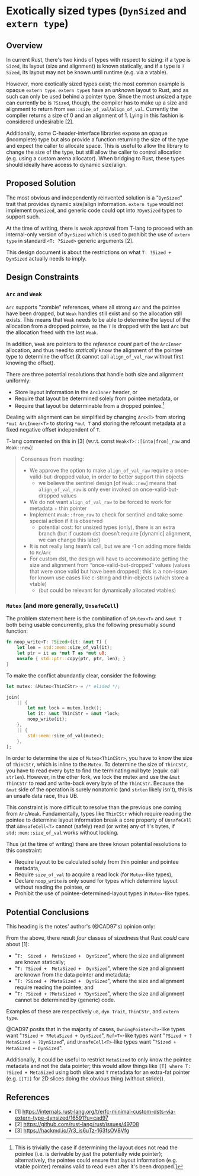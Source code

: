 # Exotically sized types (`DynSized` and `extern type`)

## Overview

In current Rust, there's two kinds of types with respect to sizing:
if a type is `Sized`, its layout (size and alignment) is known statically,
and if a type is `?Sized`, its layout may not be known until runtime (e.g. via a vtable).

However, more exotically sized types exist; the most common example is opaque `extern type`.
`extern type`s have an *unknown* layout to Rust, and as such can only be used behind a pointer type.
Since the most unsized a type can currently be is `?Sized`, though,
the compiler has to make up a size and alignment to return from `mem::size_of_val`/`align_of_val`.
Currently the compiler returns a size of 0 and an alignment of 1.
Lying in this fashion is considered undesirable \[2].

Additionally, some C-header-interface libraries expose an opaque (incomplete) type
but also provide a function returning the size of the type and expect the caller to allocate space.
This is useful to allow the library to change the size of the type,
but still allow the caller to control allocation (e.g. using a custom arena allocator).
When bridging to Rust, these types should ideally have access to dynamic size/align.

## Proposed Solution

The most obvious and independently reinvented solution is a "`DynSized`" trait that provides dynamic size/align information.
`extern type` would not implement `DynSized`, and generic code could opt into `?DynSized` types to support such.

At the time of writing, there is weak approval from T-lang to proceed with an internal-only version of `DynSized`
which is used to prohibit the use of `extern type` in standard `<T: ?Sized>` generic arguments \[2].

This design document is about the restrictions on what `T: ?Sized + DynSized` actually needs to imply.

## Design Constraints

### `Arc` and `Weak`

`Arc` supports "zombie" references, where all strong `Arc` and the pointee have been dropped,
but `Weak` handles still exist and so the allocation still exists.
This means that `Weak` needs to be able to determine the layout of the allocation from a dropped pointee,
as the `T` is dropped with the last `Arc` but the allocation freed with the last `Weak`.

In addition, `Weak` are pointers to the *reference count* part of the `ArcInner` allocation,
and thus need to *statically* know the alignment of the pointee type to determine the offset
(it cannot call `align_of_val_raw` without first knowing the offset).

There are three potential resolutions that handle both size and alignment uniformly:

- Store layout information in the `ArcInner` header, or
- Require that layout be determined solely from pointee metadata, or
- Require that layout be determinable from a dropped pointee.[^why]

[^why]: This is trivially the case if determining the layout does not read the pointee (i.e. is derivable by just the potentially wide pointer);
    alternatively, the pointee could ensure that layout information (e.g. vtable pointer) remains valid to read even after it's been dropped.]

Dealing with alignment can be simplified by changing `Arc<T>` from storing `*mut ArcInner<T>` to
storing `*mut T` and storing the refcount metadata at a fixed negative offset independent of `T`.

T-lang commented on this in \[3] (w.r.t. const `Weak<T>::[into|from]_raw` and `Weak::new`):

> Consensus from meeting:
> - We approve the option to make `align_of_val_raw` require a once-valid-but-dropped value, in order to better support thin objects
>   - we believe the sentinel design \[of `Weak::new`] means that `align_of_val_raw` is only ever invoked on once-valid-but-dropped values
> - We do not want `align_of_val_raw` to be forced to work for metadata + thin pointer
> - Implement `Weak::from_raw` to check for sentinel and take some special action if it is observed
>   - potential cost: for unsized types (only), there is an extra branch (but if custom dst doesn’t require \[dynamic] alignment, we can change this later)
> - It is not really lang team’s call, but we are -1 on adding more fields to `Rc`/`Arc`
> - For custom dst, the design will have to accommodate getting the size and alignment from “once-valid-but-dropped” values (values that were once valid but have been dropped); this is a non-issue for known use cases like c-string and thin-objects (which store a vtable)
>   - (but could be relevant for dynamically allocated vtables)

### `Mutex` (and more generally, `UnsafeCell`)

The problem statement here is the combination of `&Mutex<T>` and `&mut T` both being usable concurrently,
plus the following presumably sound function:

```rust
fn noop_write<T: ?Sized>(it: &mut T) {
    let len = std::mem::size_of_val(it);
    let ptr = it as *mut T as *mut u8;
    unsafe { std::ptr::copy(ptr, ptr, len); }
}
```

To make the conflict abundantly clear, consider the following:

```rust
let mutex: &Mutex<ThinCStr> = /* elided */;

join(
    || {
        let mut lock = mutex.lock();
        let it: &mut ThinCStr = &mut *lock;
        noop_write(it);
    },
    || {
        std::mem::size_of_val(mutex);
    },
);
```

In order to determine the size of `Mutex<ThinCStr>`, you have to know the size of `ThinCStr`, which is inline to the `Mutex`.
To determine the size of `ThinCStr`, you have to read every byte to find the terminating nul byte (equiv. call `strlen`).
However, in the other fork, we lock the mutex and use the `&mut ThinCStr` to read and write-back every byte of the `ThinCStr`.
Because the `&mut` side of the operation is surely nonatomic (and `strlen` likely isn't), this is an unsafe data race, thus UB.

This constraint is more difficult to resolve than the previous one coming from `Arc`/`Weak`.
Fundamentally, types like `ThinCStr` which require reading the pointee to determine layout information break a core property of `UnsafeCell`
that `&UnsafeCell<T>` cannot (safely) read (or write) any of `T`'s bytes, if `std::mem::size_of_val` works without locking.

Thus (at the time of writing) there are three known potential resolutions to this constraint:

- Require layout to be calculated solely from thin pointer and pointee metadata,
- Require `size_of_val` to acquire a read lock (for `Mutex`-like types),
- Declare `noop_write` is only sound for types which determine layout without reading the pointee, or 
- Prohibit the use of pointee-determined-layout types in `Mutex`-like types.

## Potential Conclusions

This heading is the notes' author's (@CAD97's) opinion only:

From the above, there result *four* classes of sizedness that Rust *could* care about \[1]:

- "`T:  Sized +  MetaSized +  DynSized`", where the size and alignment are known statically;
- "`T: ?Sized +  MetaSized +  DynSized`", where the size and alignment are known from the data pointer and metadata;
- "`T: ?Sized + ?MetaSized +  DynSized`", where the size and alignment require reading the pointee; and
- "`T: ?Sized + ?MetaSized + ?DynSized`", where the size and alignment cannot be determined by (generic) code.

Examples of these are respectively `u8`, `dyn Trait`, `ThinCStr`, and `extern type`.

@CAD97 posits that in the majority of cases,
`OwningPointer<T>`-like types want "`?Sized + ?MetaSized + DynSized`",
`Ref<T>`-like types want "`?Sized + ?MetaSized + ?DynSized`", and
`UnsafeCell<T>`-like types want "`?Sized + MetaSized + DynSized`".

Additionally, it could be useful to restrict `MetaSized` to only know the pointee metadata and not the data pointer;
this would allow things like `[T] where T: ?Sized + MetaSized` using both slice and `T` metadata for an extra-fat pointer
(e.g. `[[T]]` for 2D slices doing the obvious thing (without stride)).

## References

- \[1] https://internals.rust-lang.org/t/erfc-minimal-custom-dsts-via-extern-type-dynsized/16591?u=cad97
- \[2] https://github.com/rust-lang/rust/issues/49708
- \[3] https://hackmd.io/7r3_is6uTz-163fsOV8Vfg

